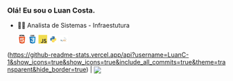### Olá! Eu sou o Luan Costa.

- 👨‍💻 Analista de Sistemas - Infraestutura

     <code><img height="20" alt="html" src="https://raw.githubusercontent.com/github/explore/80688e429a7d4ef2fca1e82350fe8e3517d3494d/topics/html/html.png"></code>
     <code><img height="20" alt="css" src="https://raw.githubusercontent.com/github/explore/80688e429a7d4ef2fca1e82350fe8e3517d3494d/topics/css/css.png"></code>
     <code><img height="20" alt="javascript" src="https://raw.githubusercontent.com/github/explore/80688e429a7d4ef2fca1e82350fe8e3517d3494d/topics/javascript/javascript.png"></code>
     <code><img height="20" alt="python" src="https://raw.githubusercontent.com/github/explore/80688e429a7d4ef2fca1e82350fe8e3517d3494d/topics/python/python.png"></code>      <code><img height="20" alt="mysql" src="https://raw.githubusercontent.com/github/explore/5c058a388828bb5fde0bcafd4bc867b5bb3f26f3/topics/mysql/mysql.png"></code>

(https://github-readme-stats.vercel.app/api?username=LuanC-1&show_icons=true&show_icons=true&include_all_commits=true&theme=transparent&hide_border=true) | <a href="https://github.com/LuanC-1/LuanC-1"><img align="center" src="https://github-readme-stats.vercel.app/api/top-langs/?username=LuanC-1&layout=compact&theme=transparent&hide_border=true" /></a>


